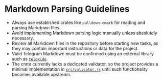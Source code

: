 # Markdown Parsing Guidelines

- Always use established crates like `pulldown-cmark` for reading and parsing Markdown files.
- Avoid implementing Markdown parsing logic manually unless absolutely necessary.
- Review all Markdown files in the repository before starting new tasks, as they may contain important instructions or data for the project.
- Valid Telegram Markdown must be confirmed using an external library such as [`teloxide`](https://crates.io/crates/teloxide).
- The crate currently lacks a dedicated validator, so the project provides a
  minimal implementation in [`src/validator.rs`](src/validator.rs) until such
  functionality becomes available upstream.

